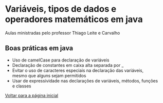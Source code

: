 # Variáveis, tipos de dados e operadores matemáticos em java

Aulas ministradas pelo professor Thiago Leite e Carvalho

## Boas práticas em java

- Uso de camelCase para declaração de variáveis
- Declaração de constantes em caixa alta separada por _
- Evitar o uso de caracteres especiais na declaração das variáveis, mesmo que alguns sejam permitidos
- Usar de expressividade nas declarações de variáveis, métodos, funções e classes



[Voltar para a página inicial](../README.md)
